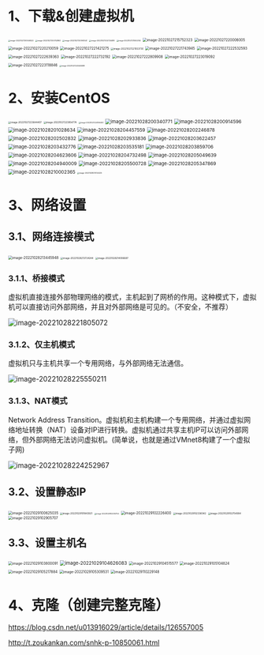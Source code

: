 # 1、下载&创建虚拟机

<img src="./assets/centosdownload01.png" alt="image-20221027200546522" style="zoom: 25%;" />

<img src="./assets/centosdownload02.png" alt="image-20221027200742863" style="zoom:25%;" />

<img src="./assets/centosdownload03.png" alt="image-20221027200941441" style="zoom:25%;" />

<img src="./assets/centosdownload04.png" alt="image-20221027202724488" style="zoom:25%;" />

<img src="./assets/centosinstall01.png" alt="image-20221027215502140" style="zoom:25%;" />

<img src="./assets/centosinstall02.png" alt="image-20221027215752323" style="zoom: 50%;" />

<img src="./assets/centosinstall03.png" alt="image-20221027220006005" style="zoom: 50%;" />

<img src="./assets/centosinstall04.png" alt="image-20221027220210059" style="zoom: 50%;" />

<img src="./assets/centosinstall05.png" alt="image-20221027221421275" style="zoom: 50%;" />

<img src="./assets/centosinstall06.png" alt="image-20221027221553730" style="zoom: 33%;" />

<img src="./assets/centosinstall07.png" alt="image-20221027221743945" style="zoom: 50%;" />

<img src="./assets/centosinstall08.png" alt="image-20221027222532593" style="zoom:50%;" />

<img src="./assets/centosinstall09.png" alt="image-20221027222639363" style="zoom: 50%;" />

<img src="./assets/centosinstall10.png" alt="image-20221027222732192" style="zoom: 50%;" />

<img src="./assets/centosinstall11.png" alt="image-20221027222809908" style="zoom: 50%;" />

<img src="./assets/centosinstall12.png" alt="image-20221027223019092" style="zoom: 50%;" />

<img src="./assets/centosinstall13.png" alt="image-20221027223118846" style="zoom: 50%;" />

<img src="./assets/centosinstall14.png" alt="image-20221027223246699" style="zoom: 25%;" />

# 2、安装CentOS

<img src="./assets/centosinstall15.png" alt="image-20221027223644407" style="zoom: 33%;" />

<img src="./assets/centosinstall16.png" alt="image-20221027223954774" style="zoom:33%;" />

<img src="./assets/centosinstall17.png" alt="image-20221027224156403" style="zoom: 25%;" />

<img src="./assets/centosinstall18.png" alt="image-20221028200340771" style="zoom: 67%;" />

<img src="./assets/centosinstall19.png" alt="image-20221028200914596" style="zoom: 67%;" />

<img src="./assets/centosinstall20.png" alt="image-20221028201028634" style="zoom: 67%;" />

<img src="./assets/centosinstall30.png" alt="image-20221028204457559" style="zoom: 67%;" />

<img src="./assets/centosinstall21.png" alt="image-20221028202246878" style="zoom: 67%;" />

<img src="./assets/centosinstall22.png" alt="image-20221028202502832" style="zoom: 67%;" />

<img src="./assets/centosinstall23.png" alt="image-20221028202933836" style="zoom: 67%;" />

<img src="./assets/centosinstall26.png" alt="image-20221028203622457" style="zoom: 67%;" />

<img src="./assets/centosinstall28.png" alt="image-20221028203432776" style="zoom: 67%;" />

<img src="./assets/centosinstall25.png" alt="image-20221028203535181" style="zoom: 67%;" />

<img src="./assets/centosinstall29.png" alt="image-20221028203859706" style="zoom: 67%;" />

<img src="./assets/centosinstall31.png" alt="image-20221028204623606" style="zoom: 67%;" />

<img src="./assets/centosinstall32.png" alt="image-20221028204732498" style="zoom:67%;" />

<img src="./assets/centosinstall34.png" alt="image-20221028205049639" style="zoom:67%;" />

<img src="./assets/centosinstall33.png" alt="image-20221028204940009" style="zoom:67%;" />

<img src="./assets/centosinstall35.png" alt="image-20221028205500728" style="zoom:67%;" />

<img src="./assets/centosinstall36.png" alt="image-20221028205347869" style="zoom:67%;" />

<img src="./assets/centosinstall37.png" alt="image-20221028210002365" style="zoom:67%;" />

<img src="./assets/centosinstall38.png" alt="image-20221028210124225" style="zoom: 25%;" />

# 3、网络设置

## 3.1、网络连接模式

<img src="./assets/othersettings01.png" alt="image-20221028213445948" style="zoom:50%;" />

<img src="./assets/othersettings02.png" alt="image-20221028213724244" style="zoom: 33%;" />

<img src="./assets/othersettings03.png" alt="image-20221028214006687" style="zoom:33%;" />

### 3.1.1、桥接模式

虚拟机直接连接外部物理网络的模式，主机起到了网桥的作用。这种模式下，虚拟机可以直接访问外部网络，并且对外部网络是可见的。（不安全，不推荐）

![image-20221028221805072](./assets/桥接模式.png)

### 3.1.2、仅主机模式

虚拟机只与主机共享一个专用网络，与外部网络无法通信。

![image-20221028225550211](./assets/仅主机模式.png)

### 3.1.3、NAT模式

Network Address Transition。虚拟机和主机构建一个专用网络，并通过虚拟网络地址转换（NAT）设备对IP进行转换。虚拟机通过共享主机IP可以访问外部网络，但外部网络无法访问虚拟机。(简单说，也就是通过VMnet8构建了一个虚拟子网)

![image-20221028224252967](./assets/NAT模式.png)

## 3.2、设置静态IP

<img src="./assets/更改静态IP.png" alt="image-20221029100625035" style="zoom:50%;" />

<img src="./assets/image-20221029101843921.png" alt="image-20221029101843921" style="zoom: 33%;" />

<img src="./assets/设置静态IP02.png" alt="image-20221029102014754" style="zoom: 25%;" />

<img src="./assets/设置静态IP03.png" alt="image-20221029102226400" style="zoom: 50%;" />

<img src="./assets/设置静态IP04.png" alt="image-20221029102336042" style="zoom: 33%;" />

<img src="./assets/设置静态IP05.png" alt="image-20221029102754994" style="zoom:33%;" />

<img src="./assets/设置静态IP06.png" alt="image-20221029102905707" style="zoom: 50%;" />

## 3.3、设置主机名

<img src="./assets/更改主机名.png" alt="image-20221029103800091" style="zoom:50%;" />

<img src="./assets/设置主机名02.png" alt="image-20221029104626083" style="zoom: 67%;" />

<img src="./assets/设置主机名01.png" alt="image-20221029104515577" style="zoom:50%;" />

<img src="./assets/设置主机名03.png" alt="image-20221029105104824" style="zoom: 50%;" />

<img src="./assets/设置主机名04.png" alt="image-20221029105217884" style="zoom:50%;" />

<img src="./assets/设置主机名05.png" alt="image-20221029105309531" style="zoom:50%;" />

<img src="./assets/设置主机名06.png" alt="image-20221029110229148" style="zoom:50%;" />

# 4、克隆（创建完整克隆）

https://blog.csdn.net/u013916029/article/details/126557005

http://t.zoukankan.com/snhk-p-10850061.html

